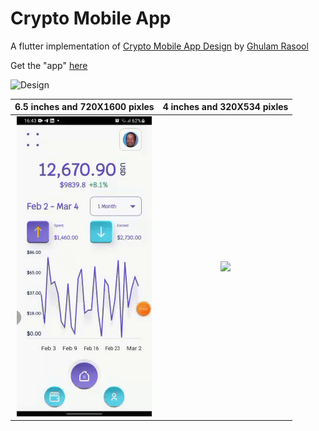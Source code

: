 # Crypto Mobile App

A flutter implementation of [Crypto Mobile App Design](https://dribbble.com/shots/15931039-Crypto-Mobile-App-Design) by [Ghulam Rasool](https://dribbble.com/ghulaam-rasool)

Get the "app" [here](https://github.com/surafelMelese/Crypto-Mobile-App/raw/main/app-release.apk)


![Design](https://cdn.dribbble.com/users/1615584/screenshots/15931039/media/4e9ad324083fbd6c47bf538039d861cf.jpg)



6.5 inches and 720X1600 pixles|  4 inches and 320X534 pixles
:----------------------------:|:---------------------------:
![](larger_screen.gif)        |  ![](smaller_screen.gif) 
